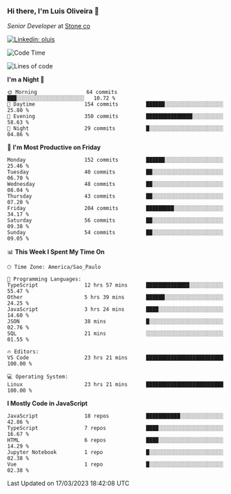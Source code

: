 ### Hi there, I'm Luis Oliveira 👋
*Senior Developer* at [Stone co](https://www.stone.com.br)  

[![Linkedin: oluis](https://img.shields.io/badge/-ooluis-blue?style=flat-square&logo=Linkedin&logoColor=white&link=https://www.linkedin.com/in/ooluis)](https://www.linkedin.com/in/ooluis/)

<!--START_SECTION:waka-->
![Code Time](http://img.shields.io/badge/Code%20Time-2%2C919%20hrs%2021%20mins-blue)

![Lines of code](https://img.shields.io/badge/From%20Hello%20World%20I%27ve%20Written-341.7%20thousand%20lines%20of%20code-blue)

**I'm a Night 🦉** 

```text
🌞 Morning                64 commits          ███░░░░░░░░░░░░░░░░░░░░░░   10.72 % 
🌆 Daytime                154 commits         ██████░░░░░░░░░░░░░░░░░░░   25.80 % 
🌃 Evening                350 commits         ███████████████░░░░░░░░░░   58.63 % 
🌙 Night                  29 commits          █░░░░░░░░░░░░░░░░░░░░░░░░   04.86 % 
```
📅 **I'm Most Productive on Friday** 

```text
Monday                   152 commits         ██████░░░░░░░░░░░░░░░░░░░   25.46 % 
Tuesday                  40 commits          ██░░░░░░░░░░░░░░░░░░░░░░░   06.70 % 
Wednesday                48 commits          ██░░░░░░░░░░░░░░░░░░░░░░░   08.04 % 
Thursday                 43 commits          ██░░░░░░░░░░░░░░░░░░░░░░░   07.20 % 
Friday                   204 commits         █████████░░░░░░░░░░░░░░░░   34.17 % 
Saturday                 56 commits          ██░░░░░░░░░░░░░░░░░░░░░░░   09.38 % 
Sunday                   54 commits          ██░░░░░░░░░░░░░░░░░░░░░░░   09.05 % 
```


📊 **This Week I Spent My Time On** 

```text
🕑︎ Time Zone: America/Sao_Paulo

💬 Programming Languages: 
TypeScript               12 hrs 57 mins      ██████████████░░░░░░░░░░░   55.47 % 
Other                    5 hrs 39 mins       ██████░░░░░░░░░░░░░░░░░░░   24.25 % 
JavaScript               3 hrs 24 mins       ████░░░░░░░░░░░░░░░░░░░░░   14.60 % 
JSON                     38 mins             █░░░░░░░░░░░░░░░░░░░░░░░░   02.76 % 
SQL                      21 mins             ░░░░░░░░░░░░░░░░░░░░░░░░░   01.55 % 

🔥 Editors: 
VS Code                  23 hrs 21 mins      █████████████████████████   100.00 % 

💻 Operating System: 
Linux                    23 hrs 21 mins      █████████████████████████   100.00 % 
```

**I Mostly Code in JavaScript** 

```text
JavaScript               18 repos            ███████████░░░░░░░░░░░░░░   42.86 % 
TypeScript               7 repos             ████░░░░░░░░░░░░░░░░░░░░░   16.67 % 
HTML                     6 repos             ████░░░░░░░░░░░░░░░░░░░░░   14.29 % 
Jupyter Notebook         1 repo              █░░░░░░░░░░░░░░░░░░░░░░░░   02.38 % 
Vue                      1 repo              █░░░░░░░░░░░░░░░░░░░░░░░░   02.38 % 
```




 Last Updated on 17/03/2023 18:42:08 UTC
<!--END_SECTION:waka-->
